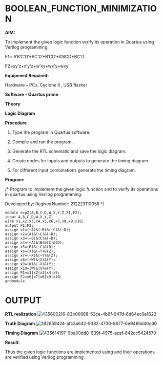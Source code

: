 # BOOLEAN_FUNCTION_MINIMIZATION

**AIM:**

To implement the given logic function verify its operation in Quartus using Verilog programming.

F1= A’B’C’D’+AC’D’+B’CD’+A’BCD+BC’D 

F2=xy’z+x’y’z+w’xy+wx’y+wxy

**Equipment Required:**

Hardware – PCs, Cyclone II , USB flasher

**Software – Quartus prime**

**Theory**

**Logic Diagram**

**Procedure**

1.	Type the program in Quartus software.

2.	Compile and run the program.

3.	Generate the RTL schematic and save the logic diagram.

4.	Create nodes for inputs and outputs to generate the timing diagram.

5.	For different input combinations generate the timing diagram.


**Program:**

/* Program to implement the given logic function and to verify its operations in quartus using Verilog programming. 

Developed by: RegisterNumber: 212223110058
*/
```
module exp2(A,B,C,D,W,X,Y,Z,F1,F2);
input A,B,C,D,W,X,Y,Z;
wire x1,x2,x3,x4,x5,x6,x7,x8,x9,x10;
output F1,F2;
assign x1=(~A)&(~B)&(~C)&(~D);
assign x2=(A)&(~C)&(~D);
assign x3=(~B)&(C)&(~D);
assign x4=(~A)&(B)&(C)&(D);
assign x5=(B)&(~C)&(D);
assign x6=(X)&(~Y)&(Z);
assign x7=(~X)&(~Y)&(Z);
assign x8=(~W)&(X)&(Y);
assign x9=(W)&(~X)&(Y);
assign x10=(W)&(X)&(Y);
assign F1=x1|x2|x3|x4|x5;
assign F2=x6|x7|x8|x9|x10;
endmodule
```
# OUTPUT

**RTL realization**
![435600216-83b00688-53ce-4b6f-947d-6d64ec0e1623](https://github.com/user-attachments/assets/0e78eee7-3bbe-467a-afd1-a378f4c327d8)

**Truth Diagram**
![382659424-afc3a642-9382-4700-8677-6e9486d40c60](https://github.com/user-attachments/assets/bed77dc7-4924-4c26-932d-4c32f358d108)

**Timing Diagram**
![435614197-9ba00dd0-639f-4975-acaf-842cc5424570](https://github.com/user-attachments/assets/6eb52d9f-bae0-4e1c-a3bc-c51723229db4)

**Result:**

Thus the given logic functions are implemented using and their operations are verified using Verilog programming.

